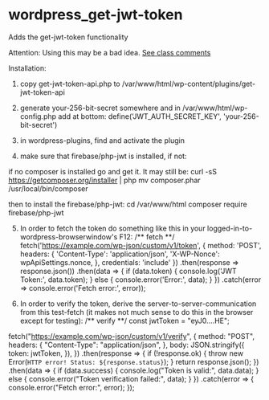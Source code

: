 # wordpress_get-jwt-token
Adds the get-jwt-token functionality

Attention: Using this may be a bad idea. [See class comments](https://github.com/fasihi01/wordpress_get-jwt-token/blob/a028048db8674b069ba38694fe1eea072428787d/get-jwt-token-api.php#L4)

Installation:

1. copy get-jwt-token-api.php to /var/www/html/wp-content/plugins/get-jwt-token-api
2. generate your-256-bit-secret somewhere and in /var/www/html/wp-config.php add at bottom:
define('JWT_AUTH_SECRET_KEY', 'your-256-bit-secret')


3. in wordpress-plugins, find and activate the plugin

4. make sure that firebase/php-jwt is installed, if not:

if no composer is installed go and get it. It may still be:
curl -sS https://getcomposer.org/installer | php
mv composer.phar /usr/local/bin/composer

then to install the firebase/php-jwt:
cd /var/www/html
composer require firebase/php-jwt


5. In order to fetch the token do something like this in your logged-in-to-wordpress-browserwindow's F12:
/** fetch **/
fetch('https://example.com/wp-json/custom/v1/token', {
    method: 'POST',
    headers: {
        'Content-Type': 'application/json',
        'X-WP-Nonce': wpApiSettings.nonce,
    },
    credentials: 'include'
})
    .then(response => response.json())
    .then(data => {
        if (data.token) {
            console.log('JWT Token:', data.token);
        } else {
            console.error('Error:', data);
        }
    })
    .catch(error => console.error('Fetch error:', error));



6. In order to verify the token, derive the server-to-server-communication from this test-fetch (it makes not much sense to do this in the browser except for testing):
/** verify **/
const jwtToken = "eyJ0....HE";

fetch("https://example.com/wp-json/custom/v1/verify", {
    method: "POST",
    headers: {
        "Content-Type": "application/json",
    },
    body: JSON.stringify({
        token: jwtToken,
    }),
})
    .then(response => {
        if (!response.ok) {
            throw new Error(`HTTP error! Status: ${response.status}`);
        }
        return response.json();
    })
    .then(data => {
        if (data.success) {
            console.log("Token is valid:", data.data);
        } else {
            console.error("Token verification failed:", data);
        }
    })
    .catch(error => {
        console.error("Fetch error:", error);
    });


